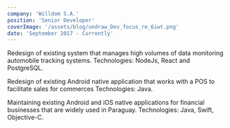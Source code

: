 ```yaml
---
company: 'Willdom S.A.'
position: 'Senior Developer'
coverImage: '/assets/blog/undraw_Dev_focus_re_6iwt.png'
date: 'September 2017 - Currently'
---
```



Redesign of existing system that manages high volumes of data monitoring automobile tracking systems.
Technologies: NodeJs, React and PostgreSQL.

Redesign of existing Android native application that works with a POS to facilitate sales for commerces
Technologies: Java.

Maintaining existing Android and iOS native applications for financial businesses that are widely used in Paraguay.
Technologies: Java, Swift, Objective-C.
